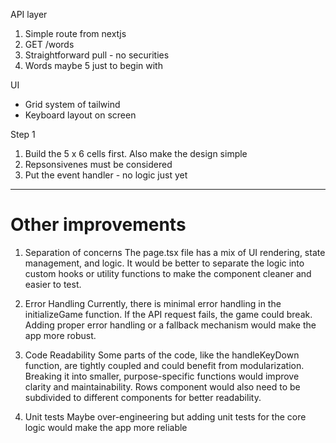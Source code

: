 API layer

1. Simple route from nextjs
2. GET /words
3. Straightforward pull - no securities
4. Words maybe 5 just to begin with


UI
- Grid system of tailwind
- Keyboard layout on screen


Step 1
1. Build the 5 x 6 cells first. Also make the design simple
2. Repsonsivenes must be considered
3. Put the event handler - no logic just yet

----

# Other improvements
1. Separation of concerns
The page.tsx file has a mix of UI rendering, state management, and logic. It would be better to separate the logic into custom hooks or utility functions to make the component cleaner and easier to test.

2. Error Handling
Currently, there is minimal error handling in the initializeGame function. If the API request fails, the game could break. Adding proper error handling or a fallback mechanism would make the app more robust.

3. Code Readability
Some parts of the code, like the handleKeyDown function, are tightly coupled and could benefit from modularization. Breaking it into smaller, purpose-specific functions would improve clarity and maintainability. Rows component would also need to be subdivided to different components for better readability.

4. Unit tests
Maybe over-engineering but adding unit tests for the core logic would make the app more reliable 